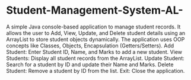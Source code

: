 # Student-Management-System-AL-
A simple Java console-based application to manage student records. It allows the user to Add, View, Update, and Delete student details using an ArrayList to store student objects dynamically. The application uses OOP concepts like Classes, Objects, Encapsulation (Getters/Setters).
Add Student: Enter Student ID, Name, and Marks to add a new student.
View Students: Display all student records from the ArrayList.
Update Student: Search for a student by ID and update their Name and Marks.
Delete Student: Remove a student by ID from the list.
Exit: Close the application.
